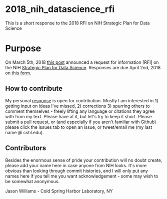 # 2018_nih_datascience_rfi
This is a short response to the 2018 RFI on NIH Strategic Plan for Data Science

# Purpose
On March 5th, 2018 [this post](https://nexus.od.nih.gov/all/2018/03/05/requesting-your-input-on-the-draft-nih-strategic-plan-for-data-science/) announced a request for information [RFI] on the
NIH [Strategic Plan for Data Science](https://grants.nih.gov/grants/rfi/NIH-Strategic-Plan-for-Data-Science.pdf).
Responses are due April 2nd, 2018 on [this form](https://grants.nih.gov/grants/rfi/rfi.cfm?ID=73).

## How to contribute
My personal [response](./response.md) is open for contribution. Mostly I am
interested in 1) getting input on ideas I've missed, 2) corrections 3) spurring
others to comment themselves - freely lifting any language or citations they
agree with from my text. Please have at it, but let's try to keep it short.
Please submit a pull request, or (and especially if you aren't familiar with
Github) please click the issues tab to open an issue, or tweet/email me (my
last name @ cshl.edu).

## Contributors
Besides the enormous sense of pride your contribution will no doubt create,
please add your name here in case anyone from NIH looks. It's more obvious
than looking through commit histories, and I will only put any names here if
you tell me you want acknowledgement - some may wish to be somewhat anonymous.

Jason Williams - Cold Spring Harbor Laboratory, NY
